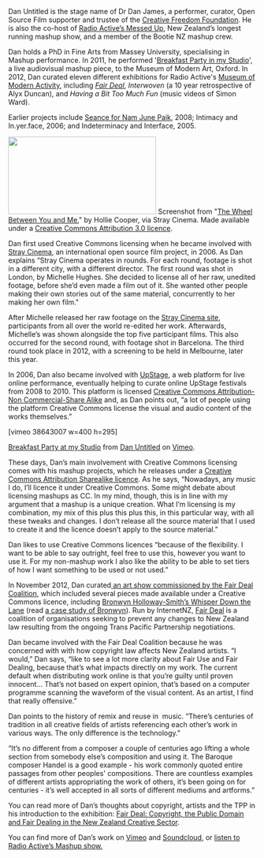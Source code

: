 <html><body><p>Dan Untitled is the stage name of Dr Dan James, a performer, curator, Open Source Film supporter and trustee of the <a href="http://creativefreedom.org.nz/" target="_blank">Creative Freedom Foundation</a>. He is also the co-host of <a href="http://www.radioactive.co.nz/" target="_blank">Radio Active’s Messed Up</a>, New Zealand’s longest running mashup show, and a member of the Bootie NZ mashup crew.



Dan holds a PhD in Fine Arts from Massey University, specialising in Mashup performance. In 2011, he performed '<a href="http://vimeo.com/38643007" target="_blank">Breakfast Party in my Studio</a>', a live audiovisual mashup piece, to the Museum of Modern Art, Oxford. In 2012, Dan curated eleven different exhibitions for Radio Active's <a href="http://www.radioactive.fm/MoMA" target="_blank">Museum of Modern Activity</a>, including <a href="http://www.radioactive.fm/MoMAFairDeal" target="_blank"><em>Fair Deal</em></a>, <em>Interwoven</em> (a 10 year retrospective of Alyx Duncan), and <em>Having a Bit Too Much Fun</em> (music videos of Simon Ward).



Earlier projects include <a href="http://www.physicsroom.org.nz/events/2008/seance/">Seance for Nam June Paik</a>, 2008; Intimacy and In.yer.face, 2006; and Indeterminacy and Interface, 2005.



<a href="http://creativecommons.org.nz/wp-content/uploads/2013/04/Stray-cinema-screenshot.png"><img class="size-medium wp-image-3722" title="Stray cinema screenshot" src="http://creativecommons.org.nz/wp-content/uploads/2013/04/Stray-cinema-screenshot-300x157.png" alt="" width="300" height="157"></a> Screenshot from "<a href="http://www.straycinema.com/watch/the-wheel-between-you-me/" target="_blank">The Wheel Between You and Me</a>," by Hollie Cooper, via Stray Cinema. Made available under a <a href="http://creativecommons.org/licenses/by/3.0/" target="_blank">Creative Commons Attribution 3.0 licence</a>.



Dan first used Creative Commons licensing when he became involved with <a href="http://www.straycinema.com/" target="_blank">Stray Cinema</a>, an international open source film project, in 2006. As Dan explains “Stray Cinema operates in rounds. For each round, footage is shot in a different city, with a different director. The first round was shot in London, by Michelle Hughes. She decided to license all of her raw, unedited footage, before she’d even made a film out of it. She wanted other people making their own stories out of the same material, concurrently to her making her own film."



After Michelle released her raw footage on the <a href="http://www.straycinema.com/" target="_blank">Stray Cinema site</a>, participants from all over the world re-edited her work. Afterwards, Michelle’s was shown alongside the top five participant films. This also occurred for the second round, with footage shot in Barcelona. The third round took place in 2012, with a screening to be held in Melbourne, later this year.



In 2006, Dan also became involved with <a href="http://upstage.org.nz/blog/" target="_blank">UpStage</a>, a web platform for live online performance, eventually helping to curate online UpStage festivals from 2008 to 2010. This platform is licensed <a href="http://creativecommons.org/licenses/by-nc-sa/3.0/" target="_blank">Creative Commons Attribution-Non Commercial-Share Alike</a> and, as Dan points out, “a lot of people using the platform Creative Commons license the visual and audio content of the works themselves.”



[vimeo 38643007 w=400 h=295]



<a href="http://vimeo.com/38643007">Breakfast Party at my Studio</a> from <a href="http://vimeo.com/danuntitled">Dan Untitled</a> on <a href="http://vimeo.com">Vimeo</a>.



These days, Dan’s main involvement with Creative Commons licensing comes with his mashup projects, which he releases under a <a href="http://creativecommons.org/licenses/by-sa/3.0/nz/" target="_blank">Creative Commons Attribution Sharealike licence</a>. As he says, “Nowadays, any music I do, I’ll licence it under Creative Commons. Some might debate about licensing mashups as CC. In my mind, though, this is in line with my argument that a mashup is a unique creation. What I’m licensing is my combination, my mix of this plus this plus this, in this particular way, with all these tweaks and changes. I don’t release all the source material that I used to create it and the licence doesn’t apply to the source material.”



Dan likes to use Creative Commons licences “because of the flexibility. I want to be able to say outright, feel free to use this, however you want to use it. For my non-mashup work I also like the ability to be able to set tiers of how I want something to be used or not used.”



In November 2012, Dan curated<a href="http://www.radioactive.fm/MoMAFairDeal" target="_blank"> an art show commissioned by the Fair Deal Coalition</a>, which included several pieces made available under a Creative Commons licence, including <a href="http://bronwyn.co.nz/projects/whisper-down-the-lane/" target="_blank">Bronwyn Holloway-Smith’s Whisper Down the Lane</a> (read <a href="http://creativecommons.org.nz/2012/07/bronwyn-holloway-smith/" target="_blank">a case study of Bronwyn</a>). Run by InternetNZ, <a href="http://fairdeal.net.nz/" target="_blank">Fair Deal</a> is a coalition of organisations seeking to prevent any changes to New Zealand law resulting from the ongoing Trans Pacific Partnership negotiations.



Dan became involved with the Fair Deal Coalition because he was concerned with with how copyright law affects New Zealand artists. “I would,” Dan says, “like to see a lot more clarity about Fair Use and Fair Dealing, because that’s what impacts directly on my work. The current default when distributing work online is that you’re guilty until proven innocent... That’s not based on expert opinion, that’s based on a computer programme scanning the waveform of the visual content. As an artist, I find that really offensive.”



Dan points to the history of remix and reuse in  music. “There’s centuries of tradition in all creative fields of artists referencing each other’s work in various ways. The only difference is the technology."



“It’s no different from a composer a couple of centuries ago lifting a whole section from somebody else’s composition and using it. The Baroque composer Handel is a good example - his work commonly quoted entire passages from other peoples' compositions. There are countless examples of different artists appropriating the work of others, it’s been going on for centuries - it’s well accepted in all sorts of different mediums and artforms.”



You can read more of Dan’s thoughts about copyright, artists and the TPP in his introduction to the exhibition: <a href="http://www.radioactive.fm/MoMAFairDeal" target="_blank">Fair Deal: Copyright, the Public Domain and Fair Dealing in the New Zealand Creative Sector</a>.



You can find more of Dan’s work on <a href="http://vimeo.com/danuntitled" target="_blank">Vimeo</a> and <a href="https://soundcloud.com/dan_untitled" target="_blank">Soundcloud</a>, or <a href="http://www.radioactive.fm/programme" target="_blank">listen to Radio Active’s Mashup show.</a></p></body></html>